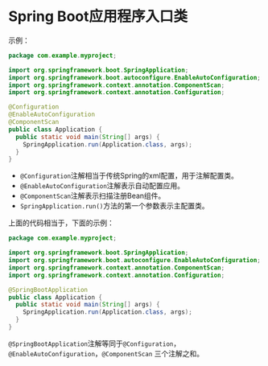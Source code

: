 Spring Boot应用程序入口类
=========================
示例：
```java
package com.example.myproject;

import org.springframework.boot.SpringApplication;
import org.springframework.boot.autoconfigure.EnableAutoConfiguration;
import org.springframework.context.annotation.ComponentScan;
import org.springframework.context.annotation.Configuration;

@Configuration
@EnableAutoConfiguration
@ComponentScan
public class Application {
  public static void main(String[] args) {
    SpringApplication.run(Application.class, args);
  }
}
```
+ `@Configuration`注解相当于传统Spring的xml配置，用于注解配置类。
+ `@EnableAutoConfiguration`注解表示自动配置应用。
+ `@ComponentScan`注解表示扫描注册Bean组件。
+ `SpringApplication.run()`方法的第一个参数表示主配置类。

上面的代码相当于，下面的示例：
```java
package com.example.myproject;

import org.springframework.boot.SpringApplication;
import org.springframework.boot.autoconfigure.EnableAutoConfiguration;
import org.springframework.context.annotation.ComponentScan;
import org.springframework.context.annotation.Configuration;

@SpringBootApplication
public class Application {
  public static void main(String[] args) {
    SpringApplication.run(Application.class, args);
  }
}
```
`@SpringBootApplication`注解等同于`@Configuration`，`@EnableAutoConfiguration`，`@ComponentScan`
三个注解之和。

